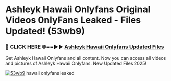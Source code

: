 # Ashleyk Hawaii Onlyfans Original Videos 0nlyFans Leaked - Files Updated! (53wb9)

<h3>🔴 CLICK HERE 🌐==►► <a href="https://tinyurl.com/x26r9saj" rel="nofollow">Ashleyk Hawaii Onlyfans Updated Files</a></h3>

Get Ashleyk Hawaii Onlyfans and all content. Now you can access all videos and pictures of Ashleyk Hawaii Onlyfans. New Updated Files 2025!

[![53wb9](https://i.imgur.com/LkgZPqh.gif)](https://tinyurl.com/x26r9saj)
hawaii onlyfans leaked